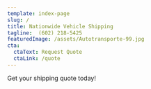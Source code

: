 ```yaml
---
template: index-page
slug: /
title: Nationwide Vehicle Shipping
tagline:  (602) 218-5425
featuredImage: /assets/Autotransporte-99.jpg
cta:
  ctaText: Request Quote
  ctaLink: /quote
---
```

Get your shipping quote today!